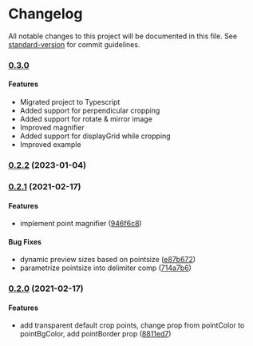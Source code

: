 # Changelog

All notable changes to this project will be documented in this file. See [standard-version](https://github.com/conventional-changelog/standard-version) for commit guidelines.

### [0.3.0](http://github.com/subho57/react-document-crop)

#### Features

* Migrated project to Typescript
* Added support for perpendicular cropping
* Added support for rotate & mirror image
* Improved magnifier
* Added support for displayGrid while cropping
* Improved example

### [0.2.2](https://github.com/giacomocerquone/react-perspective-cropper/compare/v0.2.1...v0.2.2) (2023-01-04)

### [0.2.1](https://github.com/giacomocerquone/react-perspective-cropper/compare/v0.2.0...v0.2.1) (2021-02-17)

#### Features

* implement point magnifier ([946f6c8](https://github.com/giacomocerquone/react-perspective-cropper/commit/946f6c8738bc9db146412ec3222f832419baf386))

#### Bug Fixes

* dynamic preview sizes based on pointsize ([e87b672](https://github.com/giacomocerquone/react-perspective-cropper/commit/e87b6729d438e169074d34c4bb321466a206445d))
* parametrize pointsize into delimiter comp ([714a7b6](https://github.com/giacomocerquone/react-perspective-cropper/commit/714a7b6265b1bd273bfc4a2d1f7932f3726c2a1a))

### [0.2.0](https://github.com/giacomocerquone/react-perspective-cropper/compare/v0.1.8...v0.2.0) (2021-02-17)

#### Features

* add transparent default crop points, change prop from pointColor to pointBgColor, add pointBorder prop ([8811ed7](https://github.com/giacomocerquone/react-perspective-cropper/commit/8811ed7f5b9cb3f1d33450633d5fd5540dc903c4))
